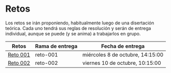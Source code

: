 # Retos

Los retos se irán proponiendo, habitualmente luego de una disertación teórica. Cada uno tendrá sus reglas de resolución y serán de entrega individual, aunque se puede (y se anima) a trabajarlos en grupo.

<div align=center>

|Retos|Rama de entrega|Fecha de entrega
|-|-|-|
[Reto 001](reto001.md)|reto-001|miércoles 8 de octubre, 14:15:00
[Reto 002](reto002.md)|reto-002|viernes 10 de octubre, 10:15:00

</div>